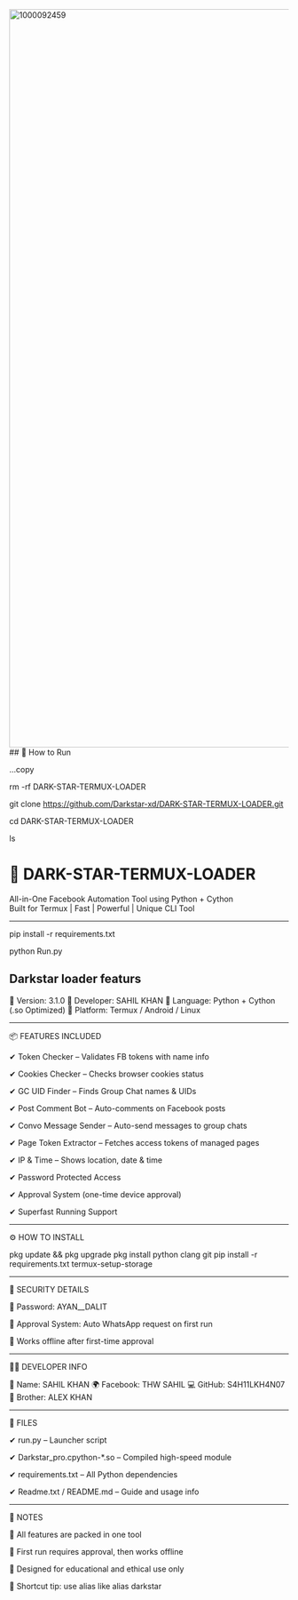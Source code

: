 <img width="719" height="1329" alt="1000092459" src="https://github.com/user-attachments/assets/da658248-cdca-4ee4-9f07-c25090bb2c52" />
## 🚀 How to Run 

...copy 

rm -rf DARK-STAR-TERMUX-LOADER

git clone https://github.com/Darkstar-xd/DARK-STAR-TERMUX-LOADER.git

cd DARK-STAR-TERMUX-LOADER

ls

# 🌌 DARK-STAR-TERMUX-LOADER  

All-in-One Facebook Automation Tool using Python + Cython  
Built for Termux | Fast | Powerful | Unique CLI Tool

---

pip install -r requirements.txt

python Run.py


## Darkstar loader featurs

🔰 Version: 3.1.0
🔰 Developer: SAHIL KHAN
🔰 Language: Python + Cython (.so Optimized)
🔰 Platform: Termux / Android / Linux


---

📦 FEATURES INCLUDED

✔ Token Checker – Validates FB tokens with name info

✔ Cookies Checker – Checks browser cookies status

✔ GC UID Finder – Finds Group Chat names & UIDs

✔ Post Comment Bot – Auto-comments on Facebook posts

✔ Convo Message Sender – Auto-send messages to group chats

✔ Page Token Extractor – Fetches access tokens of managed pages

✔ IP & Time  – Shows location, date & time

✔ Password Protected Access

✔ Approval System (one-time device approval)

✔ Superfast Running Support 



---

⚙ HOW TO INSTALL

pkg update && pkg upgrade
pkg install python clang git
pip install -r requirements.txt
termux-setup-storage


---

🔐 SECURITY DETAILS

🔑 Password: AYAN__DALIT

📲 Approval System: Auto WhatsApp request on first run

📌 Works offline after first-time approval



---

🧑‍💻 DEVELOPER INFO

👤 Name: SAHIL KHAN
🌍 Facebook: THW SAHIL
💻 GitHub: S4H11LKH4N07
🤝 Brother: ALEX KHAN


---

📁 FILES

✔ run.py – Launcher script

✔ Darkstar_pro.cpython-*.so – Compiled high-speed module

✔ requirements.txt – All Python dependencies

✔ Readme.txt / README.md – Guide and usage info



---

💬 NOTES

🔹 All features are packed in one tool

🔹 First run requires approval, then works offline

🔹 Designed for educational and ethical use only

🔹 Shortcut tip: use alias like alias darkstar

